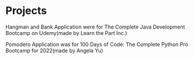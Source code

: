 # Projects

Hangman and Bank Application were for The Complete Java Development Bootcamp on Udemy(made by Learn the Part Inc.)

Pomodero Application was for 100 Days of Code: The Complete Python Pro Bootcamp for 2022(made by Angela Yu)
